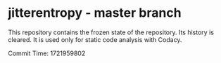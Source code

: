 # jitterentropy - master branch

This repository contains the frozen state of the repository.
Its history is cleared. It is used only for static code
analysis with Codacy.

Commit Time: 1721959802